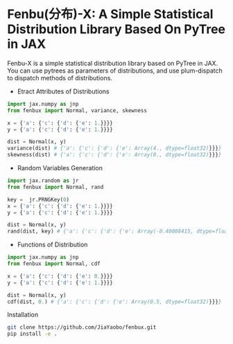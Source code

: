 # Fenbu(分布)-X: A Simple Statistical Distribution Library Based On PyTree in JAX

Fenbu-X is a simple statistical distribution library based on PyTree in JAX. You can use pytrees as parameters of distributions, and use plum-dispatch to dispatch methods of distributions.

* Etract Attributes of Distributions

```python
import jax.numpy as jnp
from fenbux import Normal, variance, skewness

x = {'a': {'c': {'d': {'e': 1.}}}}
y = {'a': {'c': {'d': {'e': 1.}}}}

dist = Normal(x, y)
variance(dist) # {'a': {'c': {'d': {'e': Array(4., dtype=float32)}}}}
skewness(dist) # {'a': {'c': {'d': {'e': Array(0., dtype=float32)}}}}
``` 

* Random Variables Generation

```python
import jax.random as jr
from fenbux import Normal, rand

key =  jr.PRNGKey(0)
x = {'a': {'c': {'d': {'e': 1.}}}}
y = {'a': {'c': {'d': {'e': 1.}}}}

dist = Normal(x, y)
rand(dist, key) # {'a': {'c': {'d': {'e': Array(-0.40088415, dtype=float32)}}}}
```

* Functions of Distribution

```python
import jax.numpy as jnp
from fenbux import Normal, cdf

x = {'a': {'c': {'d': {'e': 0.}}}}
y = {'a': {'c': {'d': {'e': 1.}}}}

dist = Normal(x, y)
cdf(dist, 0.) # {'a': {'c': {'d': {'e': Array(0.5, dtype=float32)}}}}
```

Installation

```bash
git clone https://github.com/JiaYaobo/fenbux.git
pip install -e .
```